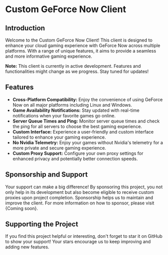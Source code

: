 # Custom GeForce Now Client

## Introduction
Welcome to the Custom GeForce Now Client! This client is designed to enhance your cloud gaming experience with GeForce Now across multiple platforms. With a range of unique features, it aims to provide a seamless and more informative gaming experience.

**Note:** This client is currently in active development. Features and functionalities might change as we progress. Stay tuned for updates!

## Features
- **Cross-Platform Compatibility:** Enjoy the convenience of using GeForce Now on all major platforms including Linux and Windows.
- **Game Availability Notifications:** Stay updated with real-time notifications when your favorite games go online.
- **Server Queue Times and Ping:** Monitor server queue times and check the ping for all servers to choose the best gaming experience.
- **Custom Interface:** Experience a user-friendly and custom interface tailored to enhance your gaming experience.
- **No Nvidia Telemetry:** Enjoy your games without Nvidia's telemetry for a more private and secure gaming experience.
- **Custom Proxy Support:** Configure your own proxy settings for enhanced privacy and potentially better connection speeds.

## Sponsorship and Support
Your support can make a big difference! By sponsoring this project, you not only help in its development but also become eligible to receive custom proxies upon project completion. Sponsorship helps us to maintain and improve the client. For more information on how to sponsor, please visit {Coming soon}.

## Supporting the Project
If you find this project helpful or interesting, don't forget to star it on GitHub to show your support! Your stars encourage us to keep improving and adding new features.
